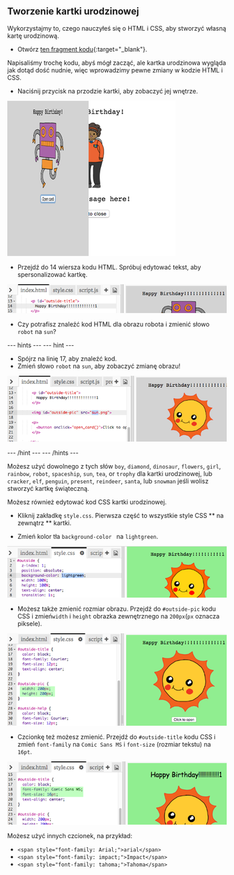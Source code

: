 ## Tworzenie kartki urodzinowej

Wykorzystajmy to, czego nauczyłeś się o HTML i CSS, aby stworzyć własną kartę urodzinową.

+ Otwórz [ten fragment kodu](https://trinket.io/html/b33e4f4ca8){:target="_blank"}.

Napisaliśmy trochę kodu, abyś mógł zacząć, ale kartka urodzinowa wygląda jak dotąd dość nudnie, więc wprowadzimy pewne zmiany w kodzie HTML i CSS.

+ Naciśnij przycisk na przodzie kartki, aby zobaczyć jej wnętrze.

![zrzut ekranu](images/birthday-click.png)

+ Przejdź do 14 wiersza kodu HTML. Spróbuj edytować tekst, aby spersonalizować kartkę.

![zrzut ekranu](images/birthday-card-html.png)

+ Czy potrafisz znaleźć kod HTML dla obrazu robota i zmienić słowo `robot` na `sun`?

\--- hints \--- \--- hint \---

+ Spójrz na linię 17, aby znaleźć kod.
+ Zmień słowo `robot` na `sun`, aby zobaczyć zmianę obrazu!

![zrzut ekranu](images/birthday-card-sun.png)

\--- /hint \--- \--- /hints \---

Możesz użyć dowolnego z tych słów `boy`, `diamond`, `dinosaur`, `flowers`, `girl`, `rainbow`, `robot`, `spaceship`, `sun`, `tea`, or `trophy` dla kartki urodzinowej, lub `cracker`, `elf`, `penguin`, `present`, `reindeer`, `santa`, lub `snowman` jeśli wolisz stworzyć kartkę świąteczną.

Możesz również edytować kod CSS kartki urodzinowej.

+ Kliknij zakładkę ` style.css `. Pierwsza część to wszystkie style CSS ** na zewnątrz ** kartki.

+ Zmień kolor tła `background-color ` na ` lightgreen `.

![zrzut ekranu](images/birthday-card-outside.png)

+ Możesz także zmienić rozmiar obrazu. Przejdź do `#outside-pic` kodu CSS i zmień`width` i `height` obrazka zewnętrznego na `200px`(`px` oznacza piksele).

![zrzut ekranu](images/birthday-card-size.png)

+ Czcionkę też możesz zmienić. Przejdź do `#outside-title` kodu CSS i zmień `font-family` na `Comic Sans MS` i `font-size` (rozmiar tekstu) na `16pt`.

![zrzut ekranu](images/birthday-card-font.png)

Możesz użyć innych czcionek, na przykład:

+ `<span style="font-family: Arial;">arial</span>`
+ `<span style="font-family: impact;">Impact</span>`
+ `<span style="font-family: tahoma;">Tahoma</span>`